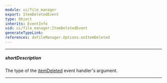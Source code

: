 ```yaml
---
module: ui/file_manager
export: ItemDeletedEvent
type: Object
inherits: EventInfo
uid: ui/file_manager:ItemDeletedEvent
generateTypeLink: 
references: dxFileManager.Options.onItemDeleted
---
```

---
##### shortDescription
The type of the [itemDeleted]({basewidgetpath}/Events/#itemDeleted) event handler's argument.

---
<!-- Description goes here -->